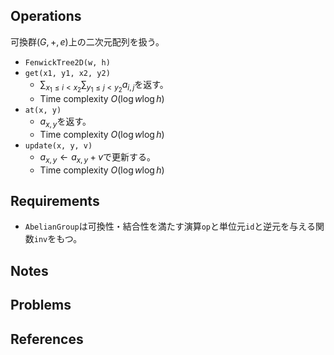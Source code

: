 ## Operations
可換群$(G, +, e)$上の二次元配列を扱う。
- `FenwickTree2D(w, h)`
- `get(x1, y1, x2, y2)`
	- $\sum_{x_1 \le i \lt x_2} \sum_{y_1 \le j \lt y_2} a_{i, j}$を返す。
	- Time complexity $O(\log w \log h)$
- `at(x, y)`
	- $a_{x, y}$を返す。
	- Time complexity $O(\log w \log h)$
- `update(x, y, v)`
	- $a_{x, y} \leftarrow a_{x, y} + v$で更新する。
	- Time complexity $O(\log w \log h)$

## Requirements

- `AbelianGroup`は可換性・結合性を満たす演算`op`と単位元`id`と逆元を与える関数`inv`をもつ。

## Notes

## Problems

## References
 
